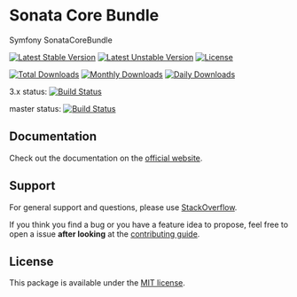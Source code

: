 # Sonata Core Bundle

Symfony SonataCoreBundle

[![Latest Stable Version](https://poser.pugx.org/sonata-project/core-bundle/v/stable)](https://packagist.org/packages/sonata-project/core-bundle)
[![Latest Unstable Version](https://poser.pugx.org/sonata-project/core-bundle/v/unstable)](https://packagist.org/packages/sonata-project/core-bundle)
[![License](https://poser.pugx.org/sonata-project/core-bundle/license)](https://packagist.org/packages/sonata-project/core-bundle)

[![Total Downloads](https://poser.pugx.org/sonata-project/core-bundle/downloads)](https://packagist.org/packages/sonata-project/core-bundle)
[![Monthly Downloads](https://poser.pugx.org/sonata-project/core-bundle/d/monthly)](https://packagist.org/packages/sonata-project/core-bundle)
[![Daily Downloads](https://poser.pugx.org/sonata-project/core-bundle/d/daily)](https://packagist.org/packages/sonata-project/core-bundle)

3.x status: [![Build Status](https://travis-ci.org/sonata-project/SonataCoreBundle.svg?branch=3.x)](https://travis-ci.org/sonata-project/SonataCoreBundle)

master status: [![Build Status](https://travis-ci.org/sonata-project/SonataCoreBundle.svg?branch=master)](https://travis-ci.org/sonata-project/SonataCoreBundle)

## Documentation

Check out the documentation on the [official website](https://sonata-project.org/bundles/core).

## Support

For general support and questions, please use [StackOverflow](http://stackoverflow.com/questions/tagged/sonata).

If you think you find a bug or you have a feature idea to propose, feel free to open a issue
**after looking** at the [contributing guide](CONTRIBUTING.md).

## License

This package is available under the [MIT license](LICENSE).
